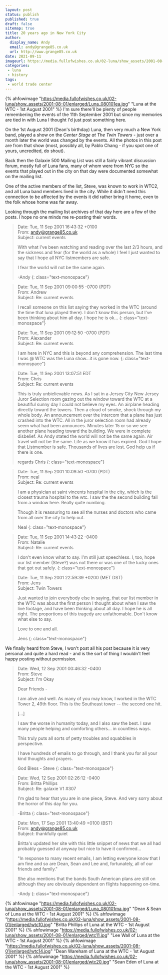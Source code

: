 ```yaml
---
layout: post
status: publish
published: true 
draft: false
sitemap: true
title: 20 years ago in New York City
author:
  display_name: Andy
  email: andy@grange85.co.uk
  url: http://www.grange85.co.uk
date: 2021-09-11
imageurl: https://media.fullofwishes.co.uk/02-luna/show_assets/2001-08-01/enlarged/Luna_080101ea.jpg
categories:
 - luna
 - history
tags:
 - world trade center
---
```

{% ahfowimage "https://media.fullofwishes.co.uk/02-luna/show_assets/2001-08-01/enlarged/Luna_080101ea.jpg" "Luna at the WTC - 1st August 2001" %}
I'm sure there'll be plenty of people remembering the events of the 11th September 2001 but since my memories are tied in with Luna I thought I'd just post something here.

On the 1st August 2001 (Dean's birthday) Luna, then very much a New York band, played a show on the _Center Stage at The Twin Towers_ - just over a month later the world was changed by the events. All the photos in this post are from that show (most, possibly all, by Pablo Chang - if you spot one of yours, uncredited, do shout).

Back then the Galaxie 500 Mailing List was still a fairly vibrant discussion forum, mostly full of Luna fans, many of whom were from NYC so the events that played out in the city on that day were documented somewhat on the mailing list.

One of the active members of the list, Steve, was known to work in WTC2, and all Luna band members lived in the city. While it didn't need this connection to be affected by the events it did rather bring it home, even to the folk whose home was far away.

Looking through the mailing list archives of that day here are a few of the posts. I hope no one minds me re-posting their words.

> Date: Tue, 11 Sep 2001 16:43:32 +0100  
> From: andy@grange85.co.uk  
> Subject: current events  
> 
> With what I've been watching and reading over the last 2/3 hours, and the sickness and fear (for the world as a whole) I feel I just wanted to say that I hope all NYC listmembers are safe.
> 
> I fear the world will not be the same again.
> 
> -Andy
{: class="text-monospace"}

<!--more-->

> Date: Tue, 11 Sep 2001 09:00:55 -0700 (PDT)  
> From: Andrew   
> Subject: Re: current events  
> 
> I recall someone on this list saying they worked in the WTC (around the time that luna played there).  I don't know this person, but I've been thinking about him all day.  I hope he is ok...
{: class="text-monospace"}


> Date: Tue, 11 Sep 2001 09:12:50 -0700 (PDT)  
> From: Alexander  
> Subject: Re: current events  
> 
> I am here in NYC and this is beyond any comprehension. The last time I was @ WTC was the Luna show...it is gone now.
{: class="text-monospace"}

> Date: Tue, 11 Sep 2001 13:07:51 EDT  
> From: Chris  
> Subject: Re: current events  
> 
> This is truly unbielievable news. As I sat in a Jersey City New Jersey Juror Selection room gazing out the window toward the WTC at a beautiful sunny day I could not believe my eyes. An airplane heading directly toward the towers. Then a cloud of smoke, shock through my whole body. An announcement over the intercom that a plane has just crashed into the WTC. All in the juror selection room had already seem what had been announces. Minutes later 15 or so we see another plane heading toward the building. We were in complete disbelief. As Andy stated the world will not be the same again. Air travel will not be the same. Life as we know it has expired. God I hope that Listmember is safe. Thousands of lives are lost. God help us if there is one.
> 
> regards
> Chris
{: class="text-monospace"}


> Date: Tue, 11 Sep 2001 10:09:50 -0700 (PDT)  
> From: neal  
> Subject: Re: current events  
> 
> I am a physician at saint vincents hospital in the city, which is the closest trauma hospital to the wtc. I saw the the second building fall from a window here.  Really quite numbing.
> 
> Though it is reassuring to see all the nurses and doctors who came from all over the city to help out.
> 
> Neal
{: class="text-monospace"}


> Date: Tue, 11 Sep 2001 14:43:22 -0400  
> From: Natalie  
> Subject: Re: current events  
> 
> I don't even know what to say. I'm still just speechless. I, too, hope our list member (Steve?) was not there or was one of the lucky ones that got out safely.
{: class="text-monospace"}


> Date: Tue, 11 Sep 2001 22:59:39 +0200 (MET DST)  
> From: Jens  
> Subject: Twin Towers  
> 
> Just wanted to join everybody else in saying, that our list member in the WTC was about the first person I thought about when I saw the live footage, and have been thinking about all day. I hope he is all right. The proportions of this tragedy are unfathomable. Don't know what else to say. 
> 
> Love to one and all.
> 
> Jens
{: class="text-monospace"}

We finally heard from Steve, I won't post all his post because it is very personal and quite a hard read - and is the sort of thing I wouldn't feel happy posting without permission. 

> Date: Wed, 12 Sep 2001 00:46:32 -0400  
> From: Steve  
> Subject: I'm Okay  
> 
> Dear Friends -
> 
> I am alive and well.  As many of you may know, I worked in the WTC Tower 2, 49th floor.  This is the Southeast tower -- the second one hit.
>
> [...]
> 
> I saw the worse in humanity today, and I also saw the best.  I saw many people helping and comforting others... in countless ways.
> 
> This truly puts all sorts of petty troubles and squabbles in perspective.
> 
> I have hundreds of emails to go through, and I thank you for all your kind thoughts and prayers.
> 
> God Bless - Steve
{: class="text-monospace"}

> Date: Wed, 12 Sep 2001 02:26:12 -0400  
> From: Britta Phillips  
> Subject: Re: galaxie V1 #307  
> 
> I'm glad to hear that you are in one piece, Steve. And very sorry about the horror of this day for you.
> 
> -Britta
{: class="text-monospace"}


> Date: Mon, 17 Sep 2001 13:40:49 +0100 (BST)  
> From: andy@grange85.co.uk  
> Subject: thankfully quiet  
> 
> Britta's updated her site with this little snippet of news that we all had probably guessed at anyway but nice to have it confirmed...
> 
> "In response to many recent emails, I am letting everyone know that I am fine and so are Dean, Sean and Lee and, fortunately, all of our friends and family."
> 
> She also mentions that the bands South American plans are still on although they are obviously dependent on flights happening on-time.
> 
> -Andy
{: class="text-monospace"}

{% ahfowimage "https://media.fullofwishes.co.uk/02-luna/show_assets/2001-08-01/enlarged/Luna_080101ma.jpg" "Dean & Sean of Luna at the WTC - 1st August 2001" %}
{% ahfowimage "https://media.fullofwishes.co.uk/02-luna/show_assets/2001-08-01/enlarged/wtc10.jpg" "Britta Phillips of Luna at the WTC - 1st August 2001" %}
{% ahfowimage "https://media.fullofwishes.co.uk/02-luna/show_assets/2001-08-01/enlarged/wtc11.jpg" "Lee Wall of Luna at the WTC - 1st August 2001" %}
{% ahfowimage "https://media.fullofwishes.co.uk/02-luna/show_assets/2001-08-01/enlarged/wtc14.jpg" "Dean Wareham of Luna at the WTC - 1st August 2001" %}
{% ahfowimage "https://media.fullofwishes.co.uk/02-luna/show_assets/2001-08-01/enlarged/wtc20.jpg" "Sean Eden of Luna at the WTC - 1st August 2001" %}
